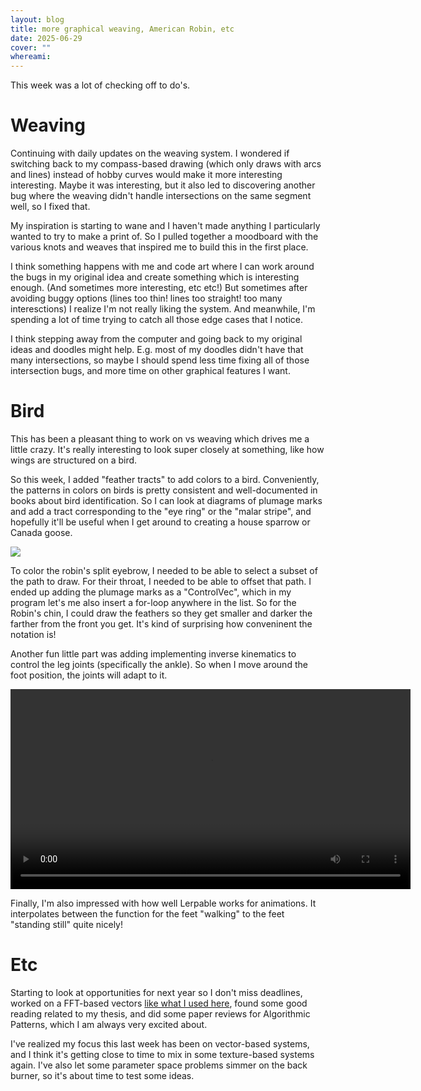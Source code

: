 ```yaml
---
layout: blog
title: more graphical weaving, American Robin, etc
date: 2025-06-29
cover: ""
whereami:
---
```


This week was a lot of checking off to do's.

# Weaving

Continuing with daily updates on the weaving system. I wondered if switching back to my compass-based drawing (which only draws with arcs and lines) instead of hobby curves would make it more interesting interesting. Maybe it was interesting, but it also led to discovering another bug where the weaving didn't handle intersections on the same segment well, so I fixed that.

My inspiration is starting to wane and I haven't made anything I particularly wanted to try to make a print of. So I pulled together a moodboard with the various knots and weaves that inspired me to build this in the first place.

I think something happens with me and code art where I can work around the bugs in my original idea and create something which is interesting enough. (And sometimes more interesting, etc etc!)
But sometimes after avoiding buggy options (lines too thin! lines too straight! too many interesctions) I realize I'm not really liking the system. And meanwhile, I'm spending a lot of time trying to catch all those edge cases that I notice.

I think stepping away from the computer and going back to my original ideas and doodles might help. E.g. most of my doodles didn't have that many intersections, so maybe I should spend less time fixing all of those intersection bugs, and more time on other graphical features I want.

# Bird

This has been a pleasant thing to work on vs weaving which drives me a little crazy. It's really interesting to look super closely at something, like how wings are structured on a bird.

So this week, I added "feather tracts" to add colors to a bird. Conveniently, the patterns in colors on birds is pretty consistent and well-documented in books about bird identification. So I can look at diagrams of plumage marks and add a tract corresponding to the "eye ring" or the "malar stripe", and hopefully it'll be useful when I get around to creating a house sparrow or Canada goose.

<img class="floatmedimage" src="/assets/imgs/imgs/20250629_robin_ref.png">

To color the robin's split eyebrow, I needed to be able to select a subset of the path to draw. For their throat, I needed to be able to offset that path.
I ended up adding the plumage marks as a "ControlVec", which in my program let's me also insert a for-loop anywhere in the list. So for the Robin's chin, I could draw the feathers so they get smaller and darker the farther from the front you get. It's kind of surprising how conveninent the notation is!


Another fun little part was adding implementing inverse kinematics to control the leg joints (specifically the ankle). So when I move around the foot position, the joints will adapt to it.

<video width="640" controls="">
    <source src="/assets/imgs/imgs/20250629_robin.mp4" type="video/mp4">
    Your browser does not support the video tag.
</video>

Finally, I'm also impressed with how well Lerpable works for animations. It interpolates between the function for the feet "walking" to the feet "standing still" quite nicely!

# Etc

Starting to look at opportunities for next year so I don't miss deadlines, worked on a FFT-based vectors [like what I used here](/events/20241210_hybrid_livecoding_interfaces/), found some good reading related to my thesis, and did some paper reviews for Algorithmic Patterns, which I am always very excited about.

I've realized my focus this last week has been on vector-based systems, and I think it's getting close to time to mix in some texture-based systems again. I've also let some parameter space problems simmer on the back burner, so it's about time to test some ideas.
